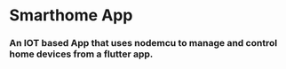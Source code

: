 # Smarthome App

### An IOT based App that uses nodemcu to manage and control home devices from a flutter app.


